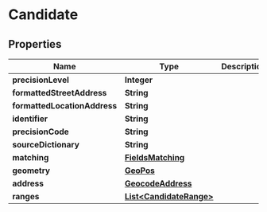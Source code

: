 
# Candidate

## Properties
Name | Type | Description | Notes
------------ | ------------- | ------------- | -------------
**precisionLevel** | **Integer** |  |  [optional]
**formattedStreetAddress** | **String** |  |  [optional]
**formattedLocationAddress** | **String** |  |  [optional]
**identifier** | **String** |  |  [optional]
**precisionCode** | **String** |  |  [optional]
**sourceDictionary** | **String** |  |  [optional]
**matching** | [**FieldsMatching**](FieldsMatching.md) |  |  [optional]
**geometry** | [**GeoPos**](GeoPos.md) |  |  [optional]
**address** | [**GeocodeAddress**](GeocodeAddress.md) |  |  [optional]
**ranges** | [**List&lt;CandidateRange&gt;**](CandidateRange.md) |  |  [optional]



